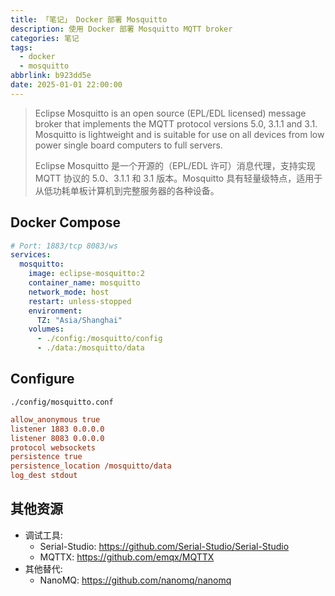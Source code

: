 ```yaml
---
title: 「笔记」 Docker 部署 Mosquitto
description: 使用 Docker 部署 Mosquitto MQTT broker
categories: 笔记
tags:
  - docker
  - mosquitto
abbrlink: b923dd5e
date: 2025-01-01 22:00:00
---
```


> Eclipse Mosquitto is an open source (EPL/EDL licensed) message broker that implements the MQTT protocol versions 5.0, 3.1.1 and 3.1. Mosquitto is lightweight and is suitable for use on all devices from low power single board computers to full servers.
>
> Eclipse Mosquitto 是一个开源的（EPL/EDL 许可）消息代理，支持实现 MQTT 协议的 5.0、3.1.1 和 3.1 版本。Mosquitto 具有轻量级特点，适用于从低功耗单板计算机到完整服务器的各种设备。

## Docker Compose

```yaml
# Port: 1883/tcp 8083/ws
services:
  mosquitto:
    image: eclipse-mosquitto:2
    container_name: mosquitto
    network_mode: host
    restart: unless-stopped
    environment:
      TZ: "Asia/Shanghai"
    volumes:
      - ./config:/mosquitto/config
      - ./data:/mosquitto/data
```

## Configure

`./config/mosquitto.conf`

```ini
allow_anonymous true
listener 1883 0.0.0.0
listener 8083 0.0.0.0
protocol websockets
persistence true
persistence_location /mosquitto/data
log_dest stdout
```

## 其他资源

- 调试工具:
  - Serial-Studio: <https://github.com/Serial-Studio/Serial-Studio>
  - MQTTX: <https://github.com/emqx/MQTTX>
- 其他替代:
  - NanoMQ: <https://github.com/nanomq/nanomq>
